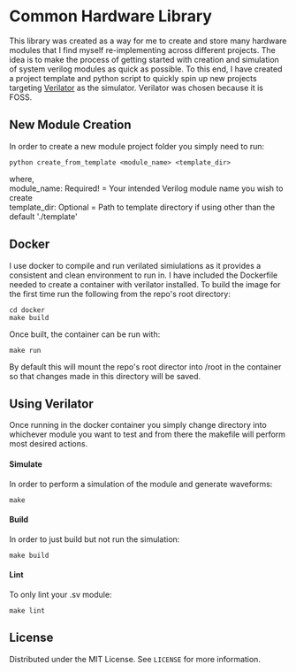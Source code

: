 # Common Hardware Library

This library was created as a way for me to create and store many hardware modules that I find myself re-implementing across different projects. The idea is to make the process of getting started with creation and simulation of system verilog modules as quick as possible. To this end, I have created a project template and python script to quickly spin up new projects targeting [Verilator](https://www.veripool.org/verilator/) as the simulator. Verilator was chosen because it is FOSS.

## New Module Creation
In order to create a new module project folder you simply need to run:
```shell
python create_from_template <module_name> <template_dir>
```
where,<br>
module_name: Required! = Your intended Verilog module name you wish to create<br>
template_dir: Optional = Path to template directory if using other than the default './template'

## Docker
I use docker to compile and run verilated simiulations as it provides a consistent and clean environment to run in. I have included the Dockerfile needed to create a container with verilator installed. To build the image for the first time run the following from the repo's root directory:
```shell
cd docker
make build
```
Once built, the container can be run with:
```shell
make run
```
By default this will mount the repo's root director into /root in the container so that changes made in this directory will be saved.

## Using Verilator
Once running in the docker container you simply change directory into whichever module you want to test and from there the makefile will perform most desired actions.

#### Simulate
In order to perform a simulation of the module and generate waveforms:
```shell
make
```

#### Build
In order to just build but not run the simulation:
```shell
make build
```

#### Lint
To only lint your .sv module:
```shell
make lint
```

## License
Distributed under the MIT License. See `LICENSE` for more information.